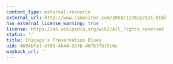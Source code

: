 ```yaml
---
content_type: external-resource
external_url: http://www.csmonitor.com/2000/1228/p21s1.html
has_external_license_warning: true
license: https://en.wikipedia.org/wiki/All_rights_reserved
status: ''
title: Chicago's Preservation Blues
uid: 4694bfe1-e709-4b44-9b7b-40fb7f576c6c
wayback_url: ''
---
```

